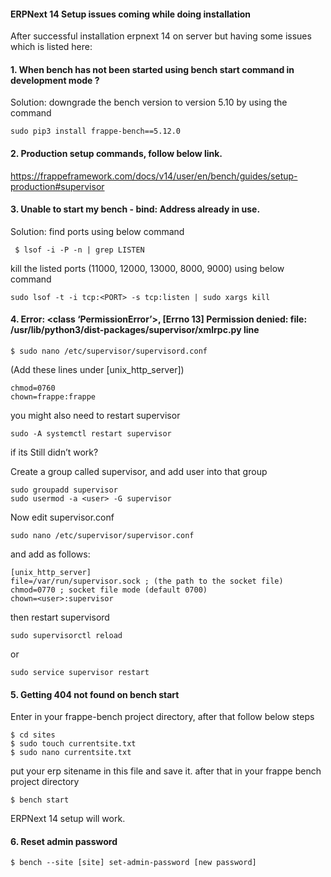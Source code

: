 #### ERPNext 14 Setup issues coming while doing installation

After successful installation erpnext 14 on server but having some issues which is listed here:

#### 1. When bench has not been started using bench start command in development mode ?
Solution: downgrade the bench version to version 5.10 by using the command
```
sudo pip3 install frappe-bench==5.12.0
```

#### 2. Production setup commands, follow below link.
https://frappeframework.com/docs/v14/user/en/bench/guides/setup-production#supervisor

#### 3. Unable to start my bench - bind: Address already in use.
Solution:
find ports using below command
```
 $ lsof -i -P -n | grep LISTEN
```
kill the listed ports (11000, 12000, 13000, 8000, 9000) using below command
```
sudo lsof -t -i tcp:<PORT> -s tcp:listen | sudo xargs kill
```

#### 4. Error: <class ‘PermissionError’>, [Errno 13] Permission denied: file: /usr/lib/python3/dist-packages/supervisor/xmlrpc.py line
```
$ sudo nano /etc/supervisor/supervisord.conf
```
(Add these lines under [unix_http_server])
```
chmod=0760
chown=frappe:frappe
```
you might also need to restart supervisor
```
sudo -A systemctl restart supervisor
```

if its Still didn’t work?

Create a group called supervisor, and add user into that group
```
sudo groupadd supervisor
sudo usermod -a <user> -G supervisor
```

Now edit supervisor.conf
```
sudo nano /etc/supervisor/supervisor.conf
```

and add as follows:

```
[unix_http_server]
file=/var/run/supervisor.sock ; (the path to the socket file)
chmod=0770 ; socket file mode (default 0700)
chown=<user>:supervisor
```

then restart supervisord
```
sudo supervisorctl reload
```
or
```
sudo service supervisor restart
```

#### 5. Getting 404 not found on bench start
Enter in your frappe-bench project directory, after that follow below steps

```
$ cd sites
$ sudo touch currentsite.txt
$ sudo nano currentsite.txt
```
put your erp sitename in this file and save it. after that in your frappe bench project directory
```
$ bench start
```

ERPNext 14 setup will work.

#### 6. Reset admin password
```
$ bench --site [site] set-admin-password [new password]
```

